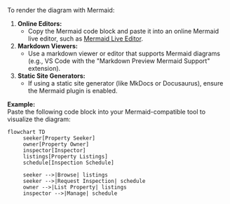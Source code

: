 To render the diagram with Mermaid:

1. **Online Editors:**  
    - Copy the Mermaid code block and paste it into an online Mermaid live editor, such as [Mermaid Live Editor](https://mermaid.live/).
2. **Markdown Viewers:**  
    - Use a markdown viewer or editor that supports Mermaid diagrams (e.g., VS Code with the "Markdown Preview Mermaid Support" extension).
3. **Static Site Generators:**  
    - If using a static site generator (like MkDocs or Docusaurus), ensure the Mermaid plugin is enabled.

**Example:**  
Paste the following code block into your Mermaid-compatible tool to visualize the diagram:

```mermaid
flowchart TD
     seeker[Property Seeker]
     owner[Property Owner]
     inspector[Inspector]
     listings[Property Listings]
     schedule[Inspection Schedule]

     seeker -->|Browse| listings
     seeker -->|Request Inspection| schedule
     owner -->|List Property| listings
     inspector -->|Manage| schedule
```
